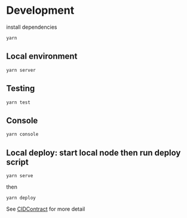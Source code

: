 # Development

install dependencies

```
yarn
```

## Local environment

```
yarn server
```

## Testing

```
yarn test
```

## Console

```
yarn console
```

## Local deploy: start local node then run deploy script

```
yarn serve
```

then

```
yarn deploy
```

See [CIDContract](contracts/CIDContract.sol) for more detail
